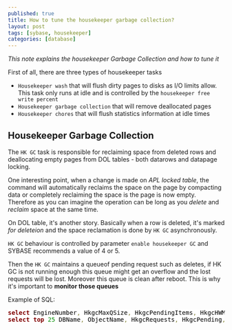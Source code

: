 ```yaml
---
published: true
title: How to tune the housekeeper garbage collection?
layout: post
tags: [sybase, housekeeper]
categories: [database]
---
```

*This note explains the housekeeper Garbage Collection and how to tune it*

<!--excerpt-->

First of all, there are three types of housekeeper tasks

* `Housekeeper wash` that will flush dirty pages to disks as I/O limits allow. This task only runs at idle and is controlled by the `housekeeper free write percent`
* `Housekeeper garbage collection` that will remove deallocated pages
* `Housekeeper chores` that will flush statistics information at idle times

## Housekeeper Garbage Collection

The `HK GC` task is responsible for reclaiming space from deleted rows and deallocating empty pages from DOL tables - both datarows and datapage locking.

One interesting point, when a change is made on *APL locked table*, the command will automatically reclaims the space on the page by compacting data or completely reclaiming the space is the page is now empty. Therefore as you can imagine the operation can be long as you *delete* and *reclaim* space at the same time.

On DOL table, it's another story. Basically when a row is deleted, it's marked *for deleteion* and the space reclamation is done by `HK GC` asynchronously.

`HK GC` behaviour is controlled by parameter `enable housekeeper GC` and SYBASE recommends a value of 4 or 5. 

Then the `HK GC` maintains a queueof pending request such as deletes, if HK GC is not running enough this queue might get an overflow and the lost requests will be lost. Moreover this queue is clean after reboot. This is why it's important to **monitor those queues** 

Example of SQL:

<pre style='color:#000000;background:#ffffff;'><span style='color:#800000; font-weight:bold; '>select</span> EngineNumber<span style='color:#808030; '>,</span> HkgcMaxQSize<span style='color:#808030; '>,</span> HkgcPendingItems<span style='color:#808030; '>,</span> HkgcHWMItems<span style='color:#808030; '>,</span> HkgcOverflows <span style='color:#800000; font-weight:bold; '>from</span> <span style='color:#800000; font-weight:bold; '>master</span><span style='color:#808030; '>.</span><span style='color:#808030; '>.</span>monEngine<span style='color:#808030; '>;</span>
<span style='color:#800000; font-weight:bold; '>select</span> <span style='color:#800000; font-weight:bold; '>top</span> <span style='color:#008c00; '>25</span> DBName<span style='color:#808030; '>,</span> ObjectName<span style='color:#808030; '>,</span> HkgcRequests<span style='color:#808030; '>,</span> HkgcPending<span style='color:#808030; '>,</span> HkgcOverflows <span style='color:#800000; font-weight:bold; '>from</span> <span style='color:#800000; font-weight:bold; '>master</span><span style='color:#808030; '>.</span><span style='color:#808030; '>.</span>monOpenObjectActivity <span style='color:#800000; font-weight:bold; '>order</span> <span style='color:#800000; font-weight:bold; '>by</span> HkgcPending <span style='color:#800000; font-weight:bold; '>desc</span><span style='color:#808030; '>;</span>
</pre>
<br/>
